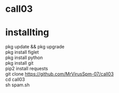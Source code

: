 # call03

# installting
pkg update && pkg upgrade                  
pkg install figlet                      
pkg install python                    
pkg install git                        
pip2 install requests                       
git clone https://github.com/MrVirusSpm-07/call03    
cd call03                     
sh spam.sh
